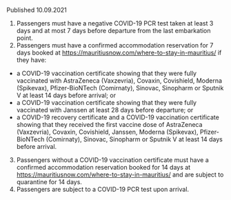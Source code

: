 Published 10.09.2021
1. Passengers must have a negative COVID-19 PCR test taken at least 3 days and at most 7 days before departure from the last embarkation point.
2. Passengers must have a confirmed accommodation reservation for 7 days booked at <a href="https://mauritiusnow.com/where-to-stay-in-mauritius/">https://mauritiusnow.com/where-to-stay-in-mauritius/</a> if they have:
- a COVID-19 vaccination certificate showing that they were fully vaccinated with AstraZeneca (Vaxzevria), Covaxin, Covishield, Moderna (Spikevax), Pfizer-BioNTech (Comirnaty), Sinovac, Sinopharm or Sputnik V at least 14 days before arrival; or
- a COVID-19 vaccination certificate showing that they were fully vaccinated with Janssen at least 28 days before departure; or
- a COVID-19 recovery certificate and a COVID-19 vaccination certificate showing that they received the first vaccine dose of AstraZeneca (Vaxzevria), Covaxin, Covishield, Janssen, Moderna (Spikevax), Pfizer-BioNTech (Comirnaty), Sinovac, Sinopharm or Sputnik V at least 14 days before arrival.
3. Passengers without a COVID-19 vaccination certificate must have a confirmed accommodation reservation booked for 14 days at <a href="https://mauritiusnow.com/where-to-stay-in-mauritius/">https://mauritiusnow.com/where-to-stay-in-mauritius/</a> and are subject to quarantine for 14 days.
4. Passengers are subject to a COVID-19 PCR test upon arrival.